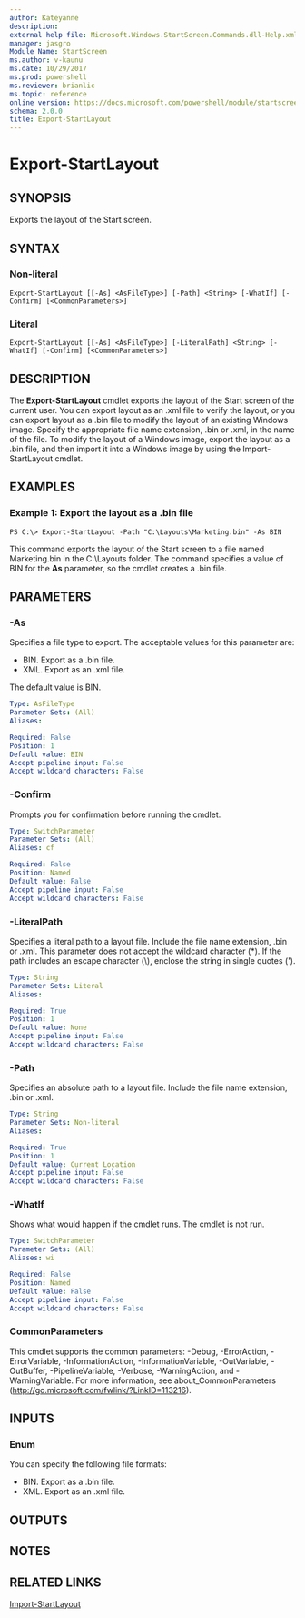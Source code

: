 ```yaml
---
author: Kateyanne
description: 
external help file: Microsoft.Windows.StartScreen.Commands.dll-Help.xml
manager: jasgro
Module Name: StartScreen
ms.author: v-kaunu
ms.date: 10/29/2017
ms.prod: powershell
ms.reviewer: brianlic
ms.topic: reference
online version: https://docs.microsoft.com/powershell/module/startscreen/export-startlayout?view=windowsserver2012r2-ps&wt.mc_id=ps-gethelp
schema: 2.0.0
title: Export-StartLayout
---
```


# Export-StartLayout

## SYNOPSIS
Exports the layout of the Start screen.

## SYNTAX

### Non-literal
```
Export-StartLayout [[-As] <AsFileType>] [-Path] <String> [-WhatIf] [-Confirm] [<CommonParameters>]
```

### Literal
```
Export-StartLayout [[-As] <AsFileType>] [-LiteralPath] <String> [-WhatIf] [-Confirm] [<CommonParameters>]
```

## DESCRIPTION
The **Export-StartLayout** cmdlet exports the layout of the Start screen of the current user.
You can export layout as an .xml file to verify the layout, or you can export layout as a .bin file to modify the layout of an existing Windows image.
Specify the appropriate file name extension, .bin or .xml, in the name of the file.
To modify the layout of a Windows image, export the layout as a .bin file, and then import it into a Windows image by using the Import-StartLayout cmdlet.

## EXAMPLES

### Example 1: Export the layout as a .bin file
```
PS C:\> Export-StartLayout -Path "C:\Layouts\Marketing.bin" -As BIN
```

This command exports the layout of the Start screen to a file named Marketing.bin in the C:\Layouts folder.
The command specifies a value of BIN for the **As** parameter, so the cmdlet creates a .bin file.

## PARAMETERS

### -As
Specifies a file type to export.
The acceptable values for this parameter are:

- BIN.
Export as a .bin file. 
- XML.
Export as an .xml file. 

The default value is BIN.

```yaml
Type: AsFileType
Parameter Sets: (All)
Aliases: 

Required: False
Position: 1
Default value: BIN
Accept pipeline input: False
Accept wildcard characters: False
```

### -Confirm
Prompts you for confirmation before running the cmdlet.

```yaml
Type: SwitchParameter
Parameter Sets: (All)
Aliases: cf

Required: False
Position: Named
Default value: False
Accept pipeline input: False
Accept wildcard characters: False
```

### -LiteralPath
Specifies a literal path to a layout file.
Include the file name extension, .bin or .xml.
This parameter does not accept the wildcard character (*).
If the path includes an escape character (\\), enclose the string in single quotes (').

```yaml
Type: String
Parameter Sets: Literal
Aliases: 

Required: True
Position: 1
Default value: None
Accept pipeline input: False
Accept wildcard characters: False
```

### -Path
Specifies an absolute path to a layout file.
Include the file name extension, .bin or .xml.

```yaml
Type: String
Parameter Sets: Non-literal
Aliases: 

Required: True
Position: 1
Default value: Current Location
Accept pipeline input: False
Accept wildcard characters: False
```

### -WhatIf
Shows what would happen if the cmdlet runs.
The cmdlet is not run.

```yaml
Type: SwitchParameter
Parameter Sets: (All)
Aliases: wi

Required: False
Position: Named
Default value: False
Accept pipeline input: False
Accept wildcard characters: False
```

### CommonParameters
This cmdlet supports the common parameters: -Debug, -ErrorAction, -ErrorVariable, -InformationAction, -InformationVariable, -OutVariable, -OutBuffer, -PipelineVariable, -Verbose, -WarningAction, and -WarningVariable. For more information, see about_CommonParameters (http://go.microsoft.com/fwlink/?LinkID=113216).

## INPUTS

### Enum
You can specify the following file formats: 

- BIN.
Export as a .bin file. 
- XML.
Export as an .xml file.

## OUTPUTS

## NOTES

## RELATED LINKS

[Import-StartLayout](./Import-StartLayout.md)

